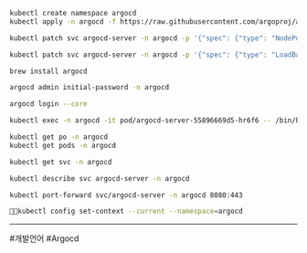 ```bash
kubectl create namespace argocd
kubectl apply -n argocd -f https://raw.githubusercontent.com/argoproj/argo-cd/stable/manifests/install.yaml
```

```bash
kubectl patch svc argocd-server -n argocd -p '{"spec": {"type": "NodePort"}}' # 서비스 타입을 NodePort로 설정
```

```bash
kubectl patch svc argocd-server -n argocd -p '{"spec": {"type": "LoadBalancer"}}' # 서비스 타입을 로드밸런서로 설정
```

```bash
brew install argocd
```

```bash
argocd admin initial-password -n argocd

argocd login --core

kubectl exec -n argocd -it pod/argocd-server-55896669d5-hr6f6 -- /bin/bash
```

```bash
kubectl get po -n argocd
kubectl get pods -n argocd
```

```bash
kubectl get svc -n argocd
```

```bash
kubectl describe svc argocd-server -n argocd
```


```bash
kubectl port-forward svc/argocd-server -n argocd 8080:443
```

```bash
kubectl config set-context --current --namespace=argocd
```

---

#개발언어 #Argocd
